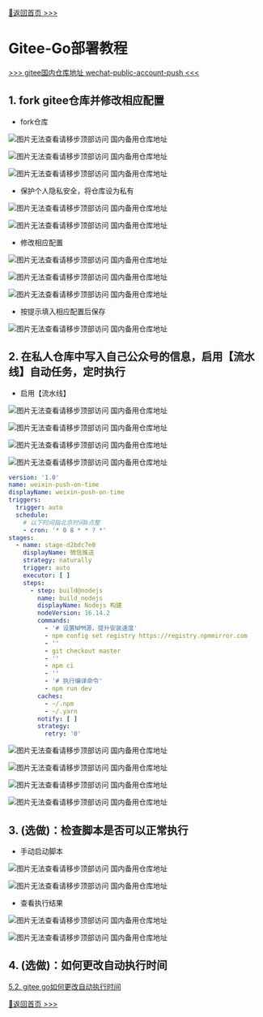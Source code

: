 [📌返回首页 >>>](../README.md)

# Gitee-Go部署教程

[>>> gitee国内仓库地址 wechat-public-account-push <<<](https://gitee.com/wangxin_leo/wechat-public-account-push)

## 1. fork gitee仓库并修改相应配置

- fork仓库

![图片无法查看请移步顶部访问 国内备用仓库地址](../../img/gitee/gitee-fork.png)

![图片无法查看请移步顶部访问 国内备用仓库地址](../../img/gitee/gitee-fork2.png)

![图片无法查看请移步顶部访问 国内备用仓库地址](../../img/gitee/gitee-fork3.png)

- 保护个人隐私安全，将仓库设为私有

![图片无法查看请移步顶部访问 国内备用仓库地址](../../img/gitee/gitee-self.png)

![图片无法查看请移步顶部访问 国内备用仓库地址](../../img/gitee/gitee-self2.png)

- 修改相应配置

![图片无法查看请移步顶部访问 国内备用仓库地址](../../img/gitee/gitee-config.png)

![图片无法查看请移步顶部访问 国内备用仓库地址](../../img/gitee/gitee-config2.png)

![图片无法查看请移步顶部访问 国内备用仓库地址](../../img/gitee/gitee-config3.png)

- 按提示填入相应配置后保存

![图片无法查看请移步顶部访问 国内备用仓库地址](../../img/gitee/gitee-config4.png)

## 2. 在私人仓库中写入自己公众号的信息，启用【流水线】自动任务，定时执行

- 启用【流水线】

![图片无法查看请移步顶部访问 国内备用仓库地址](../../img/gitee/gitee-workflow.png)

![图片无法查看请移步顶部访问 国内备用仓库地址](../../img/gitee/gitee-workflow2.png)

![图片无法查看请移步顶部访问 国内备用仓库地址](../../img/gitee/gitee-workflow4.png)

![图片无法查看请移步顶部访问 国内备用仓库地址](../../img/gitee/gitee-workflow5.png)

```yaml
version: '1.0'
name: weixin-push-on-time
displayName: weixin-push-on-time
triggers:
  trigger: auto
  schedule:
    # 以下时间指北京时间8点整
    - cron: '* 0 8 * * ? *'
stages:
  - name: stage-d2bdc7e0
    displayName: 微信推送
    strategy: naturally
    trigger: auto
    executor: [ ]
    steps:
      - step: build@nodejs
        name: build_nodejs
        displayName: Nodejs 构建
        nodeVersion: 16.14.2
        commands:
          - '# 设置NPM源，提升安装速度'
          - npm config set registry https://registry.npmmirror.com
          - ''
          - git checkout master
          - ''
          - npm ci
          - ''
          - '# 执行编译命令'
          - npm run dev
        caches:
          - ~/.npm
          - ~/.yarn
        notify: [ ]
        strategy:
          retry: '0'
```

![图片无法查看请移步顶部访问 国内备用仓库地址](../../img/gitee/gitee-workflow6.png)

![图片无法查看请移步顶部访问 国内备用仓库地址](../../img/gitee/gitee-workflow9.png)

![图片无法查看请移步顶部访问 国内备用仓库地址](../../img/gitee/gitee-workflow7.png)

![图片无法查看请移步顶部访问 国内备用仓库地址](../../img/gitee/gitee-workflow8.png)

## 3. (选做)：检查脚本是否可以正常执行

- 手动启动脚本

![图片无法查看请移步顶部访问 国内备用仓库地址](../../img/gitee/gitee-workflow12.png)

![图片无法查看请移步顶部访问 国内备用仓库地址](../../img/gitee/gitee-workflow15.png)

- 查看执行结果

![图片无法查看请移步顶部访问 国内备用仓库地址](../../img/gitee/gitee-workflow13.png)

![图片无法查看请移步顶部访问 国内备用仓库地址](../../img/gitee/gitee-workflow14.png)

## 4. (选做)：如何更改自动执行时间

[5.2. gitee go如何更改自动执行时间](https://github.com/wangxinleo/wechat-public-account-push#52-gitee-go%E5%A6%82%E4%BD%95%E6%9B%B4%E6%94%B9%E8%87%AA%E5%8A%A8%E6%89%A7%E8%A1%8C%E6%97%B6%E9%97%B4)

[📌返回首页 >>>](../README.md)
